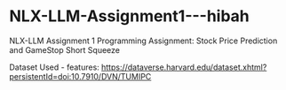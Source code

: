 # NLX-LLM-Assignment1---hibah
NLX-LLM Assignment 1 Programming Assignment: Stock Price Prediction and GameStop Short Squeeze

Dataset Used - features: https://dataverse.harvard.edu/dataset.xhtml?persistentId=doi:10.7910/DVN/TUMIPC
